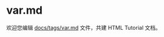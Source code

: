 var.md
===

欢迎您编辑 <a target="__blank" href="https://github.com/jaywcjlove/html-tutorial/blob/master/docs/tags/var.md">docs/tags/var.md</a> 文件，共建 HTML Tutorial 文档。